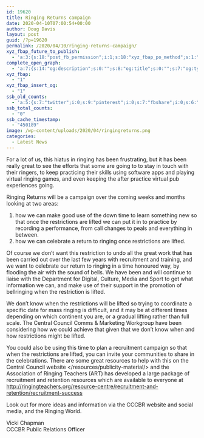 ```yaml
---
id: 19620
title: Ringing Returns campaign
date: 2020-04-10T07:00:54+00:00
author: Doug Davis
layout: post
guid: /?p=19620
permalink: /2020/04/10/ringing-returns-campaign/
xyz_fbap_future_to_publish:
  - 'a:3:{s:18:"post_fb_permission";i:1;s:18:"xyz_fbap_po_method";s:1:"2";s:16:"xyz_fbap_message";s:62:"News item added to the CCCBR website: {POST_TITLE} {PERMALINK}";}'
complete_open_graph:
  - 'a:7:{s:14:"og:description";s:0:"";s:8:"og:title";s:0:"";s:7:"og:type";s:0:"";s:12:"twitter:card";s:7:"summary";s:15:"twitter:creator";s:0:"";s:19:"twitter:description";s:0:"";s:8:"og:image";s:5:"19623";}'
xyz_fbap:
  - "1"
xyz_fbap_insert_og:
  - "1"
ssb_old_counts:
  - 'a:5:{s:7:"twitter";i:0;s:9:"pinterest";i:0;s:7:"fbshare";i:0;s:6:"reddit";i:0;s:6:"tumblr";N;}'
ssb_total_counts:
  - "0"
ssb_cache_timestamp:
  - "450189"
image: /wp-content/uploads/2020/04/ringingreturns.png
categories:
  - Latest News
---
```

For a lot of us, this hiatus in ringing has been frustrating, but it has been really great to see the efforts that some are going to to stay in touch with their ringers, to keep practicing their skills using software apps and playing virtual ringing games, and even keeping the after practice virtual pub experiences going.

Ringing Returns will be a campaign over the coming weeks and months looking at two areas:

  1. how we can make good use of the down time to learn something new so that once the restrictions are lifted we can put it in to practice by recording a performance, from call changes to peals and everything in between.
  2. how we can celebrate a return to ringing once restrictions are lifted.

Of course we don’t want this restriction to undo all the great work that has been carried out over the last few years with recruitment and training, and we want to celebrate our return to ringing in a time honoured way, by flooding the air with the sound of bells. We have been and will continue to liaise with the Department for Digital, Culture, Media and Sport to get what information we can, and make use of their support in the promotion of bellringing when the restriction is lifted.

We don’t know when the restrictions will be lifted so trying to coordinate a specific date for mass ringing is difficult, and it may be at different times depending on which continent you are, or a gradual lifting rather than full scale. The Central Council Comms & Marketing Workgroup have been considering how we could achieve that given that we don’t know when and how restrictions might be lifted.

You could also be using this time to plan a recruitment campaign so that when the restrictions are lifted, you can invite your communities to share in the celebrations. There are some great resources to help with this on the Central Council website </resources/publicity-material/> and the Association of Ringing Teachers (ART) has developed a large package of recruitment and retention resources which are available to everyone at <a href="http://ringingteachers.org/resource-centre/recruitment-and-retention/recruitment-success" target="_blank" rel="noopener noreferrer">http://ringingteachers.org/resource-centre/recruitment-and-retention/recruitment-success</a>

Look out for more ideas and information via the CCCBR website and social media, and the Ringing World.

Vicki Chapman  
CCCBR Public Relations Officer
